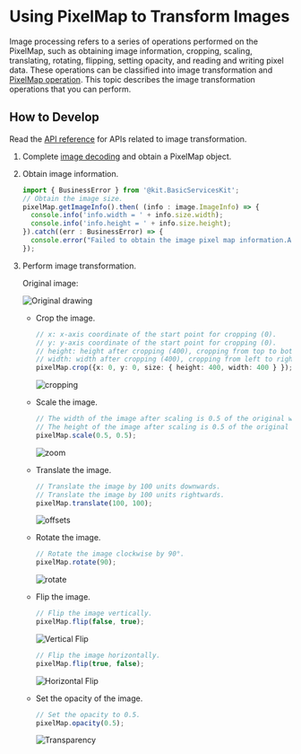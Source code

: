 # Using PixelMap to Transform Images

Image processing refers to a series of operations performed on the PixelMap, such as obtaining image information, cropping, scaling, translating, rotating, flipping, setting opacity, and reading and writing pixel data. These operations can be classified into image transformation and [PixelMap operation](image-pixelmap-operation.md). This topic describes the image transformation operations that you can perform.

## How to Develop

Read the [API reference](../../reference/apis-image-kit/arkts-apis-image-PixelMap.md) for APIs related to image transformation.

1. Complete [image decoding](image-decoding.md) and obtain a PixelMap object.

2. Obtain image information.

   ```ts
   import { BusinessError } from '@kit.BasicServicesKit';
   // Obtain the image size.
   pixelMap.getImageInfo().then( (info : image.ImageInfo) => {
     console.info('info.width = ' + info.size.width);
     console.info('info.height = ' + info.size.height);
   }).catch((err : BusinessError) => {
     console.error("Failed to obtain the image pixel map information.And the error is: " + err);
   });
   ```

3. Perform image transformation.

   Original image:

     ![Original drawing](figures/original-drawing.jpeg)

   - Crop the image.

     ```ts
     // x: x-axis coordinate of the start point for cropping (0).
     // y: y-axis coordinate of the start point for cropping (0).
     // height: height after cropping (400), cropping from top to bottom.
     // width: width after cropping (400), cropping from left to right.
     pixelMap.crop({x: 0, y: 0, size: { height: 400, width: 400 } });
     ```

     ![cropping](figures/cropping.jpeg)

   - Scale the image.

     ```ts
     // The width of the image after scaling is 0.5 of the original width.
     // The height of the image after scaling is 0.5 of the original height.
     pixelMap.scale(0.5, 0.5);
     ```

     ![zoom](figures/zoom.jpeg)

   - Translate the image.

     ```ts
     // Translate the image by 100 units downwards.
     // Translate the image by 100 units rightwards.
     pixelMap.translate(100, 100);
     ```

     ![offsets](figures/offsets.jpeg)

   - Rotate the image.

     ```ts
     // Rotate the image clockwise by 90°.
     pixelMap.rotate(90);
     ```

     ![rotate](figures/rotate.jpeg)

   - Flip the image.

     ```ts
     // Flip the image vertically.
     pixelMap.flip(false, true);
     ```

     ![Vertical Flip](figures/vertical-flip.jpeg)

     ```ts
     // Flip the image horizontally.
     pixelMap.flip(true, false);
     ```

     ![Horizontal Flip](figures/horizontal-flip.jpeg)

   - Set the opacity of the image.

     ```ts
     // Set the opacity to 0.5.
     pixelMap.opacity(0.5);
     ```

     ![Transparency](figures/transparency.png)

<!--RP1-->
<!--RP1End-->
